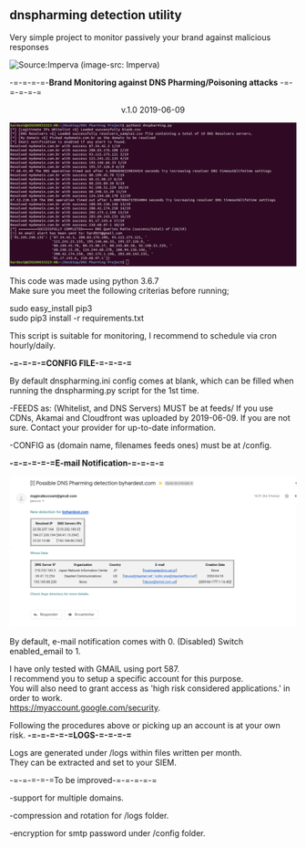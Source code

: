# <h2> <b> dnspharming detection utility </b></h2>

Very simple project to monitor passively your brand against malicious responses

![Source:Imperva](https://www.imperva.com/learn/wp-content/uploads/sites/13/2019/01/DNS-spoofing.jpg)
(image-src: Imperva)<br>


-=-=-=-=-<b>Brand Monitoring against DNS Pharming/Poisoning attacks</b> -=-=-=-=-=<br>
<center>v.1.0 2019-06-09</center>

![alt text](https://raw.githubusercontent.com/byhardest/dnspharming/master/dnspharming_bash.png)

This code was made using python 3.6.7 <br>
Make sure you meet the following criterias before running;<br>

sudo easy_install pip3<br>
sudo pip3 install -r requirements.txt

This script is suitable for monitoring, I recommend to schedule via cron hourly/daily.

<b>-=-=-=-=CONFIG FILE-=-=-=-=</b>

By default dnspharming.ini config comes at blank, which can be filled when running the dnspharming.py script for the 1st time. 

-FEEDS as: (Whitelist, and DNS Servers) MUST be at feeds/ If you use CDNs, Akamai and Cloudfront was uploaded by 2019-06-09. 
If you are not sure. Contact your provider for up-to-date information. 

-CONFIG as (domain name, filenames feeds ones) must be at /config.

<b>-=-=-=-=-=E-mail Notification-=-=-=-=</b>

![alt text](https://raw.githubusercontent.com/byhardest/dnspharming/master/dnspharming_emailnotification.png)

By default, e-mail notification comes with 0. (Disabled) Switch enabled_email to 1.

I have only tested with GMAIL using port 587. <br>
I recommend you to setup a specific account for this purpose.<br>
You will also need to grant access as 'high risk considered applications.' in order to work. <br>
https://myaccount.google.com/security.

Following the procedures above or picking up an account is at your own risk.
<b>-=-=-=-=-=LOGS-=-=-=-=</b><br>

Logs are generated under /logs within files written per month.<br>
They can be extracted and set to your SIEM. <p></p>

-=-=-=-=-=To be improved-=-=-=-=-=

-support for multiple domains.<p>
-compression and rotation for /logs folder.<p>
-encryption for smtp password under /config folder.<p>

